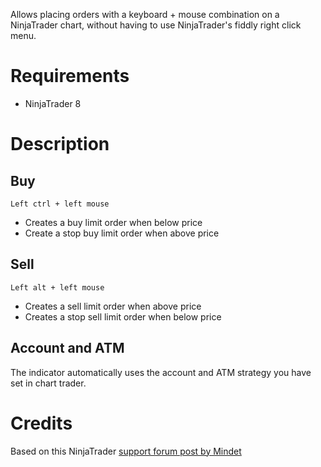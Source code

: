 Allows placing orders with a keyboard + mouse combination on a NinjaTrader chart, without having to use NinjaTrader's fiddly right click menu.

# Requirements
- NinjaTrader 8

# Description

## Buy
```
Left ctrl + left mouse
```
- Creates a buy limit order when below price
- Create a stop buy limit order when above price

## Sell
```
Left alt + left mouse
```
- Creates a sell limit order when above price
- Creates a stop sell limit order when below price

## Account and ATM
The indicator automatically uses the account and ATM strategy you have set in chart trader.

# Credits
Based on this NinjaTrader [support forum post by Mindet](https://ninjatrader.com/support/forum/forum/suggestions-and-feedback/suggestions-and-feedback-aa/1145221-chart-trading-from-charts-with-one-click?p=1206610#post1206610)

